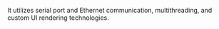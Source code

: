 
It utilizes serial port and Ethernet communication, multithreading, and custom UI rendering technologies.

